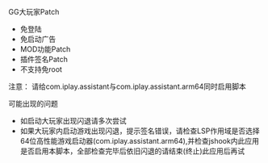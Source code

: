 GG大玩家Patch

- 免登陆
- 免启动广告
- MOD功能Patch
- 插件签名Patch
- 不支持免root

注意：
请给com.iplay.assistant与com.iplay.assistant.arm64同时启用脚本

可能出现的问题
- 如启动大玩家出现闪退请多次尝试
- 如果大玩家内启动游戏出现闪退，提示签名错误，请检查LSP作用域是否选择64位高性能游戏启动器(com.iplay.assistant.arm64),并检查jshook内此应用是否启用本脚本，全部检查完毕后依旧闪退的请结束(终止)此应用后再试
